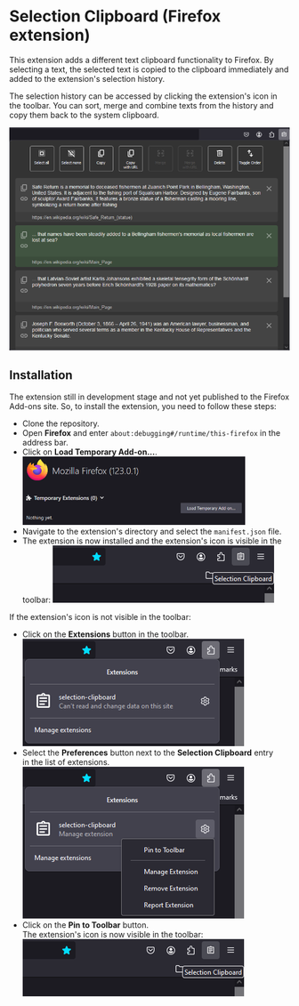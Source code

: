 # Selection Clipboard (Firefox extension)

This extension adds a different text clipboard functionality to Firefox.
By selecting a text, the selected text is copied to the clipboard immediately and
added to the extension's selection history.

The selection history can be accessed by clicking the extension's icon in
the toolbar. You can sort, merge and combine texts from the history and copy them back to the system clipboard.

![Screenshot](./docs/screenshot.png)

## Installation

The extension still in development stage and not yet published to the Firefox Add-ons site.
So, to install the extension, you need to follow these steps:

-   Clone the repository.
-   Open **Firefox** and enter `about:debugging#/runtime/this-firefox` in the address bar.
-   Click on **Load Temporary Add-on...**.\
    <img src="./docs/installation-1.png" width="400" />
-   Navigate to the extension's directory and select the `manifest.json` file.
-   The extension is now installed and the extension's icon is visible in the toolbar:
    ![Installation](./docs/installation-4.png)


If the extension's icon is not visible in the toolbar:

-   Click on the **Extensions** button in the toolbar.\
![Installation](./docs/installation-2.png)
-   Select the **Preferences** button next to the **Selection Clipboard** entry\
in the list of extensions.\
![Installation](./docs/installation-3.png)
-   Click on the **Pin to Toolbar** button.\
    The extension's icon is now visible in the toolbar:\
![Installation](./docs/installation-4.png)

